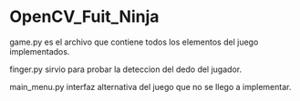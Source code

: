 # OpenCV_Fuit_Ninja

game.py es el archivo que contiene todos los elementos del juego implementados.

finger.py sirvio para probar la deteccion del dedo del jugador.

main_menu.py interfaz alternativa del juego que no se llego a implementar.
